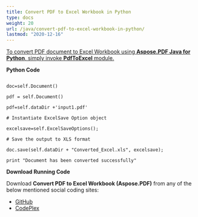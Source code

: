 ```yaml
---
title: Convert PDF to Excel Workbook in Python
type: docs
weight: 20
url: /java/convert-pdf-to-excel-workbook-in-python/
lastmod: "2020-12-16"
---
```


<ins>To convert PDF document to Excel Workbook using **Aspose.PDF Java for Python**, simply invoke **PdfToExcel** module.

**Python Code**
```

doc=self.Document()

pdf = self.Document()

pdf=self.dataDir +'input1.pdf'

# Instantiate ExcelSave Option object

excelsave=self.ExcelSaveOptions();

# Save the output to XLS format

doc.save(self.dataDir + "Converted_Excel.xls", excelsave);

print "Document has been converted successfully"
```


**Download Running Code**

Download **Convert PDF to Excel Workbook (Aspose.PDF)** from any of the below mentioned social coding sites:

- [GitHub](https://github.com/aspose-pdf/Aspose.PDF-for-Java/blob/master/Plugins/Aspose_Pdf_Java_for_Python/test/WorkingWithDocumentConversion/PdfToExcel/PdfToExcel.py)
- [CodePlex](http://asposepdfjavapython.codeplex.com/SourceControl/latest#test/WorkingWithDocumentConversion/PdfToExcel/PdfToExcel.py)

